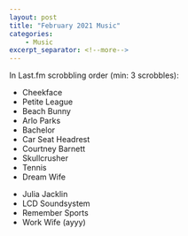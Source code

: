 ```yaml
---
layout: post
title: "February 2021 Music"
categories:
    - Music
excerpt_separator: <!--more-->
---
```

In Last.fm scrobbling order (min: 3 scrobbles):

- Cheekface
- Petite League
- Beach Bunny
- Arlo Parks
- Bachelor
- Car Seat Headrest
- Courtney Barnett
- Skullcrusher
- Tennis
- Dream Wife
<!--more-->
- Julia Jacklin
- LCD Soundsystem
- Remember Sports
- Work Wife (ayyy)
